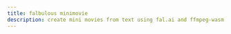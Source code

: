 ```yaml
---
title: falbulous minimovie
description: create mini movies from text using fal.ai and ffmpeg-wasm
---
```

